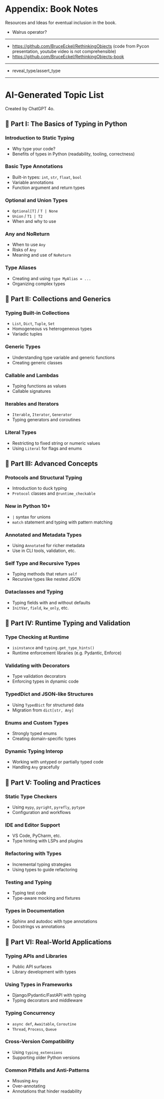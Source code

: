 # Appendix: Book Notes

Resources and Ideas for eventual inclusion in the book.

- Walrus operator?

---

- <https://github.com/BruceEckel/RethinkingObjects> (code from Pycon presentation, youtube video is not comprehensible)
- <https://github.com/BruceEckel/RethinkingObjects-book>

---

- reveal_type/assert_type

---

# AI-Generated Topic List

Created by ChatGPT 4o.

## 📘 Part I: The Basics of Typing in Python

### Introduction to Static Typing

- Why type your code?
- Benefits of types in Python (readability, tooling, correctness)

### Basic Type Annotations

- Built-in types:
  `int`, `str`, `float`, `bool`
- Variable annotations
- Function argument and return types

### Optional and Union Types

- `Optional[T]` / `T | None`
- `Union` / `T1 | T2`
- When and why to use

### Any and NoReturn

- When to use `Any`
- Risks of `Any`
- Meaning and use of `NoReturn`

### Type Aliases

- Creating and using `type MyAlias = ...`
- Organizing complex types

## 📘 Part II: Collections and Generics

### Typing Built-in Collections

- `List`, `Dict`, `Tuple`, `Set`
- Homogeneous vs heterogeneous types
- Variadic tuples

### Generic Types

- Understanding type variable and generic functions
- Creating generic classes

### Callable and Lambdas

- Typing functions as values
- Callable signatures

### Iterables and Iterators

- `Iterable`, `Iterator`, `Generator`
- Typing generators and coroutines

### Literal Types

- Restricting to fixed string or numeric values
- Using `Literal` for flags and enums

## 📘 Part III: Advanced Concepts

### Protocols and Structural Typing

- Introduction to duck typing
- `Protocol` classes and `@runtime_checkable`

### New in Python 10+

- `|` syntax for unions
- `match` statement and typing with pattern matching

### Annotated and Metadata Types

- Using `Annotated` for richer metadata
- Use in CLI tools, validation, etc.

### Self Type and Recursive Types

- Typing methods that return `self`
- Recursive types like nested JSON

### Dataclasses and Typing

- Typing fields with and without defaults
- `InitVar`, `field`, `kw_only`, etc.

## 📘 Part IV: Runtime Typing and Validation

### Type Checking at Runtime

- `isinstance` and `typing.get_type_hints()`
- Runtime enforcement libraries (e.g. Pydantic, Enforce)

### Validating with Decorators

- Type validation decorators
- Enforcing types in dynamic code

### TypedDict and JSON-like Structures

- Using `TypedDict` for structured data
- Migration from `dict[str, Any]`

### Enums and Custom Types

- Strongly typed enums
- Creating domain-specific types

### Dynamic Typing Interop

- Working with untyped or partially typed code
- Handling `Any` gracefully

## 📘 Part V: Tooling and Practices

### Static Type Checkers

- Using `mypy`, `pyright`, `pyrefly`, `pytype`
- Configuration and workflows

### IDE and Editor Support

- VS Code, PyCharm, etc.
- Type hinting with LSPs and plugins

### Refactoring with Types

- Incremental typing strategies
- Using types to guide refactoring

### Testing and Typing

- Typing test code
- Type-aware mocking and fixtures

### Types in Documentation

- Sphinx and autodoc with type annotations
- Docstrings vs annotations

## 📘 Part VI: Real-World Applications

### Typing APIs and Libraries

- Public API surfaces
- Library development with types

### Using Types in Frameworks

- Django/Pydantic/FastAPI with typing
- Typing decorators and middleware

### Typing Concurrency

- `async def`, `Awaitable`, `Coroutine`
- `Thread`, `Process`, `Queue`

### Cross-Version Compatibility

- Using `typing_extensions`
- Supporting older Python versions

### Common Pitfalls and Anti-Patterns

- Misusing `Any`
- Over-annotating
- Annotations that hinder readability
